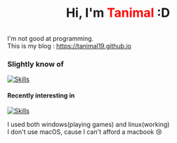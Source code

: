 <div align="center">
  <h1>Hi, I'm <text style="color:red">Tanimal</text> :D</h1>
  <img src="">
</div>


I'm not good at programming.  
This is my blog : <https://tanimal19.github.io>  

### Slightly know of
[![Skills](https://skillicons.dev/icons?i=c,py,html,css,js,electron&theme=light)](https://skillicons.dev)

#### Recently interesting in
[![Skills](https://skillicons.dev/icons?i=cpp,unity,react,nextjs,pytorch,tensorflow&theme=light)](https://skillicons.dev)

I used both windows(playing games) and linux(working)  
I don't use macOS, cause I can't afford a macbook 😢


<!---
Tanimal19/Tanimal19 is a ✨ special ✨ repository because its `README.md` (this file) appears on your GitHub profile.
You can click the Preview link to take a look at your changes.
--->
